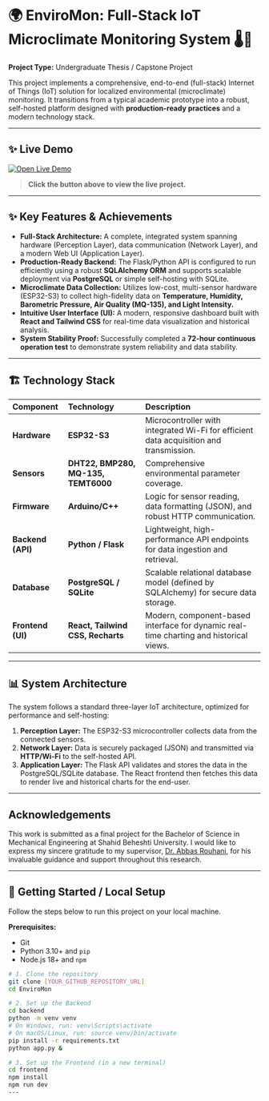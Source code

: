 # 🌍 EnviroMon: Full-Stack IoT Microclimate Monitoring System 🌡️💨

**Project Type:** Undergraduate Thesis / Capstone Project

This project implements a comprehensive, end-to-end (full-stack) Internet of Things (IoT) solution for localized environmental (microclimate) monitoring. It transitions from a typical academic prototype into a robust, self-hosted platform designed with **production-ready practices** and a modern technology stack.

---

## ✨ Live Demo

[![Open Live Demo](https://img.shields.io/badge/Open-Live_Demo-brightgreen?style=for-the-badge&logo=vercel)](https://enviromon.ir)
> **Click the button above to view the live project.**

---


## ✨ Key Features & Achievements

* **Full-Stack Architecture:** A complete, integrated system spanning hardware (Perception Layer), data communication (Network Layer), and a modern Web UI (Application Layer).
* **Production-Ready Backend:** The Flask/Python API is configured to run efficiently using a robust **SQLAlchemy ORM** and supports scalable deployment via **PostgreSQL** or simple self-hosting with SQLite.
* **Microclimate Data Collection:** Utilizes low-cost, multi-sensor hardware (ESP32-S3) to collect high-fidelity data on **Temperature, Humidity, Barometric Pressure, Air Quality (MQ-135), and Light Intensity.**
* **Intuitive User Interface (UI):** A modern, responsive dashboard built with **React and Tailwind CSS** for real-time data visualization and historical analysis.
* **System Stability Proof:** Successfully completed a **72-hour continuous operation test** to demonstrate system reliability and data stability.

---

## 🏗️ Technology Stack

| Component | Technology | Description |
| :--- | :--- | :--- |
| **Hardware** | **ESP32-S3** | Microcontroller with integrated Wi-Fi for efficient data acquisition and transmission. |
| **Sensors** | **DHT22, BMP280, MQ-135, TEMT6000** | Comprehensive environmental parameter coverage. |
| **Firmware** | **Arduino/C++** | Logic for sensor reading, data formatting (JSON), and robust HTTP communication. |
| **Backend (API)**| **Python / Flask** | Lightweight, high-performance API endpoints for data ingestion and retrieval. |
| **Database** | **PostgreSQL / SQLite** | Scalable relational database model (defined by SQLAlchemy) for secure data storage. |
| **Frontend (UI)**| **React, Tailwind CSS, Recharts**| Modern, component-based interface for dynamic real-time charting and historical views. |

---

## 📊 System Architecture

The system follows a standard three-layer IoT architecture, optimized for performance and self-hosting:

1.  **Perception Layer:** The ESP32-S3 microcontroller collects data from the connected sensors.
2.  **Network Layer:** Data is securely packaged (JSON) and transmitted via **HTTP/Wi-Fi** to the self-hosted API.
3.  **Application Layer:** The Flask API validates and stores the data in the PostgreSQL/SQLite database. The React frontend then fetches this data to render live and historical charts for the end-user.

---
## Acknowledgements

This work is submitted as a final project for the Bachelor of Science in Mechanical Engineering at Shahid Beheshti University. I would like to express my sincere gratitude to my supervisor, [Dr. Abbas Rouhani](https://scholar.google.com/citations?user=YtyojdAAAAAJ&hl=en), for his invaluable guidance and support throughout this research.

--- 
## 🚀 Getting Started / Local Setup

Follow the steps below to run this project on your local machine.

**Prerequisites:**
* Git
* Python 3.10+ and `pip`
* Node.js 18+ and `npm`

```bash
# 1. Clone the repository
git clone [YOUR_GITHUB_REPOSITORY_URL]
cd EnviroMon

# 2. Set up the Backend
cd backend
python -m venv venv
# On Windows, run: venv\Scripts\activate
# On macOS/Linux, run: source venv/bin/activate
pip install -r requirements.txt
python app.py &

# 3. Set up the Frontend (in a new terminal)
cd frontend
npm install
npm run dev
---


